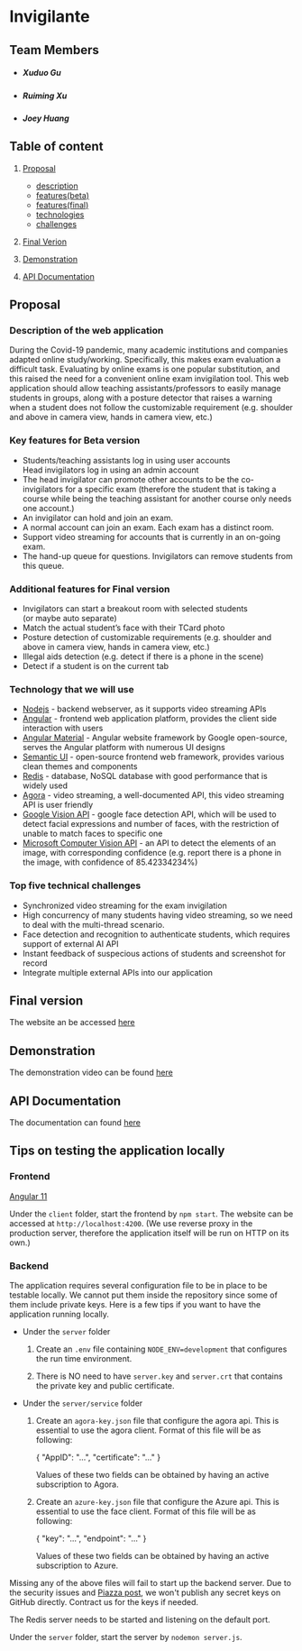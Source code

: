 # Invigilante

## Team Members

- ##### Xuduo Gu

- ##### Ruiming Xu

- ##### Joey Huang

## Table of content

1. [Proposal](#proposal)
    * [description](#description-of-the-web-application)
    * [features(beta)](#key-features-for-beta-version)
    * [features(final)](#additional-features-for-final-version)
    * [technologies](#technology-that-we-will-use)
    * [challenges](#top-five-technical-challenges)

2. [Final Verion](#final-version)

3. [Demonstration](#demonstration)

4. [API Documentation](#api-documentation)

## Proposal

### Description of the web application

During the Covid-19 pandemic, many academic institutions and companies adapted online study/working. Specifically, this makes exam evaluation a difficult task. Evaluating by online exams is one popular substitution, and this raised the need for a convenient online exam invigilation tool. This web application should allow teaching assistants/professors to easily manage students in groups, along with a posture detector that raises a warning when a student does not follow the customizable requirement (e.g. shoulder and above in camera view, hands in camera view, etc.)

### Key features for Beta version

- Students/teaching assistants log in using user accounts  
  Head invigilators log in using an admin account
- The head invigilator can promote other accounts to be the co-invigilators for a specific exam (therefore the student that is taking a course while being the teaching assistant for another course only needs one account.)
- An invigilator can hold and join an exam.
- A normal account can join an exam. Each exam has a distinct room.
- Support video streaming for accounts that is currently in an on-going exam.
- The hand-up queue for questions. Invigilators can remove students from this queue.

### Additional features for Final version

- Invigilators can start a breakout room with selected students  
  (or maybe auto separate)
- Match the actual student’s face with their TCard photo
- Posture detection of customizable requirements (e.g. shoulder and above in camera view, hands in camera view, etc.)
- Illegal aids detection (e.g. detect if there is a phone in the scene)
- Detect if a student is on the current tab

### Technology that we will use

- [Nodejs](https://nodejs.org/en/) - backend webserver, as it supports video streaming APIs
- [Angular](https://angular.io/) - frontend web application platform, provides the client side interaction with users
- [Angular Material](https://material.angular.io/) - Angular website framework by Google open-source, serves the Angular platform with numerous UI designs
- [Semantic UI](https://semantic-ui.com/) - open-source frontend web framework, provides various clean themes and components
- [Redis](https://redis.io/) - database, NoSQL database with good performance that is widely used
- [Agora](https://docs.agora.io/en/Video/api-ref?platform=All%20Platforms) - video streaming, a well-documented API, this video streaming API is user friendly
- [Google Vision API](https://cloud.google.com/vision/docs/detecting-faces) - google face detection API, which will be used to detect facial expressions and number of faces, with the restriction of unable to match faces to specific one
- [Microsoft Computer Vision API](https://azure.microsoft.com/en-us/services/cognitive-services/computer-vision/#features) - an API to detect the elements of an image, with corresponding confidence (e.g. report there is a phone in the image, with confidence of 85.42334234%)

### Top five technical challenges

- Synchronized video streaming for the exam invigilation
- High concurrency of many students having video streaming, so we need to deal with the multi-thread scenario.
- Face detection and recognition to authenticate students, which requires support of external AI API
- Instant feedback of suspecious actions of students and screenshot for record
- Integrate multiple external APIs into our application

## Final version

The website an be accessed [here](https://invigilante.website/)

## Demonstration

The demonstration video can be found [here](https://www.youtube.com/watch?v=f-_kkOYcSoM)

## API Documentation

The documentation can found [here](docs/README.md)

## Tips on testing the application locally

### Frontend

[Angular 11](Invigilante/client/README.md)

Under the `client` folder, start the frontend by `npm start`. The website can be accessed at `http://localhost:4200`. (We use reverse proxy in the production server, therefore the application itself will be run on HTTP on its own.)

### Backend

The application requires several configuration file to be in place to be testable locally. We cannot put them inside the repository since some of them include private keys.
Here is a few tips if you want to have the application running locally.

- Under the `server` folder

  1. Create an `.env` file containing `NODE_ENV=development` that configures the run time environment.

  2. There is NO need to have `server.key` and `server.crt` that contains the private key and public certificate.

- Under the `server/service` folder

  1. Create an `agora-key.json` file that configure the agora api. This is essential to use the agora client. Format of this file will be as following:

      {
        "AppID": "...",
        "certificate": "..."
      }

      Values of these two fields can be obtained by having an active subscription to Agora.

  2. Create an `azure-key.json` file that configure the Azure api. This is essential to use the face client. Format of this file will be as following:

      {
        "key": "...",
        "endpoint": "..."
      }

      Values of these two fields can be obtained by having an active subscription to Azure.

Missing any of the above files will fail to start up the backend server. Due to the security issues and [Piazza post](https://piazza.com/class/kj093ojz8cw239?cid=315), we won't publish any secret keys on GitHub directly. Contract us for the keys if needed.

The Redis server needs to be started and listening on the default port.

Under the `server` folder, start the server by `nodemon server.js`.

